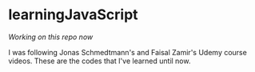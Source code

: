 # learningJavaScript


*Working on this repo now*



I was following Jonas Schmedtmann's and Faisal Zamir's Udemy course videos. These are the codes that I've learned until now.
